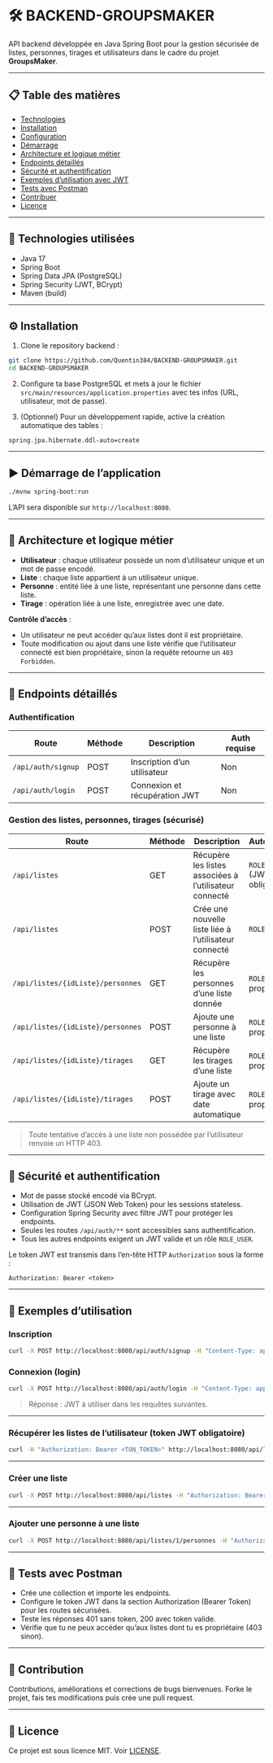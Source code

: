 # 🛠 BACKEND-GROUPSMAKER

API backend développée en Java Spring Boot pour la gestion sécurisée de listes, personnes, tirages et utilisateurs dans le cadre du projet **GroupsMaker**.

---

## 📋 Table des matières

- [Technologies](#technologies)  
- [Installation](#installation)  
- [Configuration](#configuration)  
- [Démarrage](#démarrage)  
- [Architecture et logique métier](#architecture-et-logique-métier)  
- [Endpoints détaillés](#endpoints-détaillés)  
- [Sécurité et authentification](#sécurité-et-authentification)  
- [Exemples d’utilisation avec JWT](#exemples-dutilisation-avec-jwt)  
- [Tests avec Postman](#tests-avec-postman)  
- [Contribuer](#contribuer)  
- [Licence](#licence)

---

## 🔧 Technologies utilisées

- Java 17  
- Spring Boot  
- Spring Data JPA (PostgreSQL)  
- Spring Security (JWT, BCrypt)  
- Maven (build)  

---

## ⚙ Installation

1. Clone le repository backend :

```bash
git clone https://github.com/Quentin384/BACKEND-GROUPSMAKER.git
cd BACKEND-GROUPSMAKER
```

2. Configure ta base PostgreSQL et mets à jour le fichier `src/main/resources/application.properties` avec tes infos (URL, utilisateur, mot de passe).

3. (Optionnel) Pour un développement rapide, active la création automatique des tables :

```properties
spring.jpa.hibernate.ddl-auto=create
```

---

## ▶️ Démarrage de l’application

```bash
./mvnw spring-boot:run
```

L’API sera disponible sur `http://localhost:8080`.

---

## 🧱 Architecture et logique métier

- **Utilisateur** : chaque utilisateur possède un nom d’utilisateur unique et un mot de passe encodé.  
- **Liste** : chaque liste appartient à un utilisateur unique.  
- **Personne** : entité liée à une liste, représentant une personne dans cette liste.  
- **Tirage** : opération liée à une liste, enregistrée avec une date.  

**Contrôle d’accès** :  
- Un utilisateur ne peut accéder qu’aux listes dont il est propriétaire.  
- Toute modification ou ajout dans une liste vérifie que l’utilisateur connecté est bien propriétaire, sinon la requête retourne un `403 Forbidden`.

---

## 🔗 Endpoints détaillés

### Authentification

| Route               | Méthode | Description                     | Auth requise |
|---------------------|---------|--------------------------------|--------------|
| `/api/auth/signup`  | POST    | Inscription d’un utilisateur    | Non          |
| `/api/auth/login`   | POST    | Connexion et récupération JWT   | Non          |

### Gestion des listes, personnes, tirages (sécurisé)

| Route                                        | Méthode | Description                                             | Autorisation                  |
|----------------------------------------------|---------|---------------------------------------------------------|-------------------------------|
| `/api/listes`                                | GET     | Récupère les listes associées à l’utilisateur connecté | `ROLE_USER` (JWT obligatoire) |
| `/api/listes`                                | POST    | Crée une nouvelle liste liée à l’utilisateur connecté  | `ROLE_USER`                   |
| `/api/listes/{idListe}/personnes`            | GET     | Récupère les personnes d’une liste donnée               | `ROLE_USER`, propriétaire     |
| `/api/listes/{idListe}/personnes`            | POST    | Ajoute une personne à une liste                          | `ROLE_USER`, propriétaire     |
| `/api/listes/{idListe}/tirages`               | GET     | Récupère les tirages d’une liste                         | `ROLE_USER`, propriétaire     |
| `/api/listes/{idListe}/tirages`               | POST    | Ajoute un tirage avec date automatique                   | `ROLE_USER`, propriétaire     |

> Toute tentative d’accès à une liste non possédée par l’utilisateur renvoie un HTTP 403.

---

## 🔐 Sécurité et authentification

- Mot de passe stocké encodé via BCrypt.  
- Utilisation de JWT (JSON Web Token) pour les sessions stateless.  
- Configuration Spring Security avec filtre JWT pour protéger les endpoints.  
- Seules les routes `/api/auth/**` sont accessibles sans authentification.  
- Tous les autres endpoints exigent un JWT valide et un rôle `ROLE_USER`.  

Le token JWT est transmis dans l’en-tête HTTP `Authorization` sous la forme :

```
Authorization: Bearer <token>
```

---

## 📖 Exemples d’utilisation

### Inscription

```bash
curl -X POST http://localhost:8080/api/auth/signup -H "Content-Type: application/json" -d '{"username":"quentin","password":"monMotDePasse"}'
```

### Connexion (login)

```bash
curl -X POST http://localhost:8080/api/auth/login -H "Content-Type: application/json" -d '{"username":"quentin","password":"monMotDePasse"}'
```

> Réponse : JWT à utiliser dans les requêtes suivantes.

---

### Récupérer les listes de l’utilisateur (token JWT obligatoire)

```bash
curl -H "Authorization: Bearer <TON_TOKEN>" http://localhost:8080/api/listes
```

---

### Créer une liste

```bash
curl -X POST http://localhost:8080/api/listes -H "Authorization: Bearer <TON_TOKEN>" -H "Content-Type: application/json" -d '{"nom":"Liste A"}'
```

---

### Ajouter une personne à une liste

```bash
curl -X POST http://localhost:8080/api/listes/1/personnes -H "Authorization: Bearer <TON_TOKEN>" -H "Content-Type: application/json" -d '{"nom":"Alice", "prenom":"Dupont"}'
```

---

## 🧪 Tests avec Postman

- Crée une collection et importe les endpoints.  
- Configure le token JWT dans la section Authorization (Bearer Token) pour les routes sécurisées.  
- Teste les réponses 401 sans token, 200 avec token valide.  
- Vérifie que tu ne peux accéder qu’aux listes dont tu es propriétaire (403 sinon).  

---

## 🤝 Contribution

Contributions, améliorations et corrections de bugs bienvenues. Forke le projet, fais tes modifications puis crée une pull request.

---

## 📄 Licence

Ce projet est sous licence MIT. Voir [LICENSE](./LICENSE).
